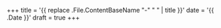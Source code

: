+++
title = '{{ replace .File.ContentBaseName "-" " " | title }}'
date = '{{ .Date }}'
draft = true
+++
